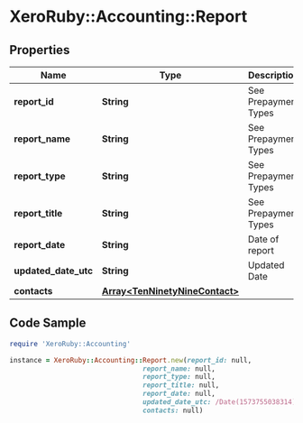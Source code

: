 # XeroRuby::Accounting::Report

## Properties

Name | Type | Description | Notes
------------ | ------------- | ------------- | -------------
**report_id** | **String** | See Prepayment Types | [optional] 
**report_name** | **String** | See Prepayment Types | [optional] 
**report_type** | **String** | See Prepayment Types | [optional] 
**report_title** | **String** | See Prepayment Types | [optional] 
**report_date** | **String** | Date of report | [optional] 
**updated_date_utc** | **String** | Updated Date | [optional] 
**contacts** | [**Array&lt;TenNinetyNineContact&gt;**](TenNinetyNineContact.md) |  | [optional] 

## Code Sample

```ruby
require 'XeroRuby::Accounting'

instance = XeroRuby::Accounting::Report.new(report_id: null,
                                 report_name: null,
                                 report_type: null,
                                 report_title: null,
                                 report_date: null,
                                 updated_date_utc: /Date(1573755038314)/,
                                 contacts: null)
```


